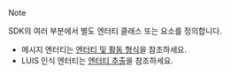 > [!NOTE]
> SDK의 여러 부분에서 별도 엔터티 클래스 또는 요소를 정의합니다.
> - 메시지 엔터티는 [엔터티 및 활동 형식](https://docs.microsoft.com/en-us/azure/bot-service/bot-service-activities-entities?view=azure-bot-service-4.0)을 참조하세요.
> - LUIS 인식 엔터티는 [엔터티 추출](https://aka.ms/bot-v4-luis-result-entities)을 참조하세요.

